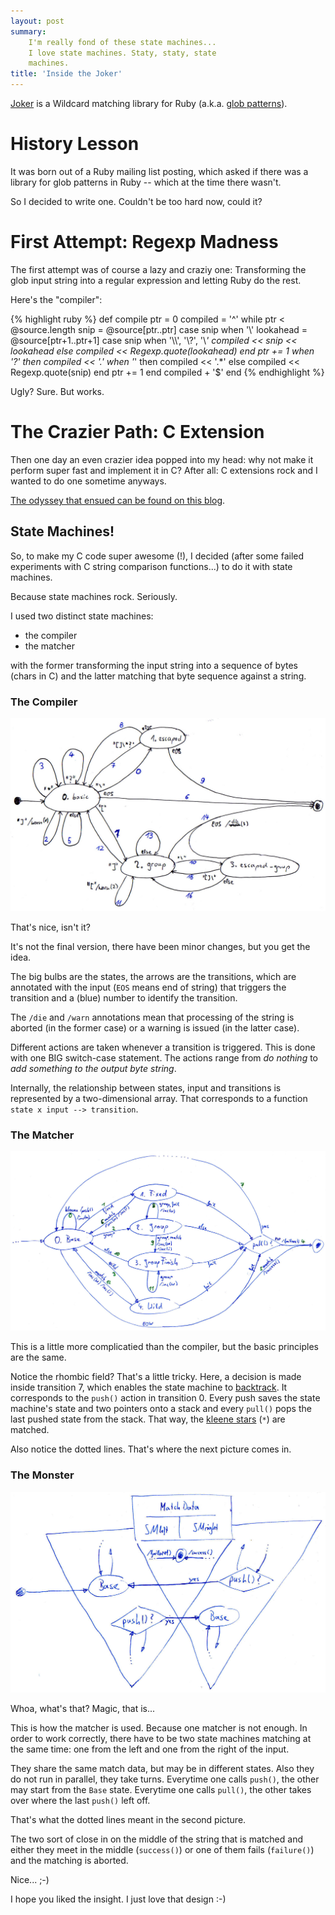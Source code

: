 ```yaml
---
layout: post
summary:
    I'm really fond of these state machines...
    I love state machines. Staty, staty, state
    machines.
title: 'Inside the Joker'
---
```


[Joker][] is a Wildcard matching library
for Ruby (a.k.a. [glob patterns][glob]).


# History Lesson #

It was born out of a Ruby mailing list posting,
which asked if there was a library for glob patterns
in Ruby -- which at the time there wasn't.

So I decided to write one. Couldn't be too hard now,
could it?


# First Attempt: Regexp Madness #

The first attempt was of course a lazy and
craziy one: Transforming the glob input string
into a regular expression and letting Ruby do the
rest.

Here's the "compiler":

{% highlight ruby %}
def compile
    ptr = 0
    compiled = '^'
    while ptr < @source.length
        snip = @source[ptr..ptr]
        case snip
        when '\\'
            lookahead = @source[ptr+1..ptr+1]
            case snip
            when '\\\\', '\\?', '\\*'
                compiled << snip << lookahead
            else
                compiled << Regexp.quote(lookahead)
            end
            ptr += 1
        when '?' then compiled << '.'
        when '*' then compiled << '.*'
        else          compiled << Regexp.quote(snip)
        end
        ptr += 1
    end
    compiled + '$'
end
{% endhighlight %}

Ugly? Sure. But works.


# The Crazier Path: C Extension #

Then one day an even crazier idea popped into my
head: why not make it perform super fast and
implement it in C? After all: C extensions rock
and I wanted to do one sometime anyways.

[The odyssey that ensued can be found on this blog][odyssey].


## State Machines! ##

So, to make my C code super awesome (!), I decided
(after some failed experiments with C string comparison
functions...) to do it with state machines.

Because state machines rock. Seriously.

I used two distinct state machines:

*   the compiler
*   the matcher

with the former transforming the input string
into a sequence of bytes (chars in C) and
the latter matching that byte sequence against
a string.


### The Compiler ###

[![The compiler state machine as I planned it][compiler]][compiler]

That's nice, isn't it?

It's not the final version, there have been
minor changes, but you get the idea.

The big bulbs are the states, the arrows are
the transitions, which are annotated with
the input (`EOS` means end of string) that
triggers the transition and
a (blue) number to identify the transition.

The ` /die ` and ` /warn ` annotations mean
that processing of the string is aborted
(in the former case) or a warning is issued
(in the latter case).

Different actions are taken whenever a
transition is triggered. This is done with
one BIG switch-case statement. The actions
range from *do nothing* to *add something
to the output byte string*.

Internally, the relationship between states,
input and transitions is represented by a
two-dimensional array. That corresponds to
a function ` state x input --> transition`.


### The Matcher ###

[![The matcher state machine as I planned it][matcher]][matcher]

This is a little more complicatied than
the compiler, but the basic principles are
the same.

Notice the rhombic field? That's a little
tricky. Here, a decision is made inside
transition 7, which enables the state
machine to [backtrack][]. It corresponds
to the ` push() ` action in transition 0.
Every push saves the state machine's
state and two pointers onto a stack and every
` pull() ` pops the last pushed state from
the stack. That way, the [kleene stars][kleene]
(` * `) are matched.

Also notice the dotted lines.
That's where the next picture comes in.


### The Monster ###

[![The monster state machine as I planned it][monster]][monster]

Whoa, what's that? Magic, that is...

This is how the matcher is used. Because one
matcher is not enough. In order to work
correctly, there have to be two state machines
matching at the same time: one from the left
and one from the right of the input.

They share the same match data, but may be
in different states. Also they do not run
in parallel, they take turns. Everytime
one calls ` push() `, the other may start from
the ` Base ` state. Everytime one calls
` pull() `, the other takes over where the
last ` push() ` left off.

That's what the dotted lines meant in the
second picture.

The two sort of close in on the middle
of the string that is matched and either
they meet in the middle (` success() `)
or one of them fails (` failure() `) and
the matching is aborted.

Nice... ;-)

I hope you liked the insight. I just love
that design :-)


[joker]:        http://karottenreibe.github.com/joker                           "Joker -- a wildcard matching library"
[glob]:         http://en.wikipedia.org/wiki/Glob_(programming)                 "Glob patterns a.k.a wildcards"
[odyssey]:      http://karottenreibe.github.com/2009/10/18/ruby-c-extension/    "My C extension adventures"
[compiler]:     /static/images/joker1.jpg                                       "Compile! I command thee!"
[matcher]:      /static/images/joker2.jpg                                       "Match! I command thee!"
[monster]:      /static/images/joker3.jpg                                       "Live! I command thee!"
[backtrack]:    http://en.wikipedia.org/wiki/Backtracking                       "What is backtracking?"
[kleene]:       http://www.websters-online-dictionary.org/Kl/Kleene+star.html   "What is a Kleene star?"

